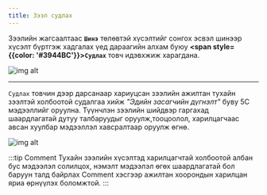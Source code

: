 ```yaml
---
title: Зээл судлах
---
```

Зээлийн жагсаалтаас **`Шинэ`** төлөвтэй хүсэлтийг сонгох эсвэл шинээр хүсэлт бүртгэж хадгалах үед дараагийн алхам буюу **<span style={{color: '#3944BC'}}>`Судлах`</span>** товч идэвхжиж харагдана. 

![img alt](/img/image-17.png)

---

`Судлах` товчин дээр дарсанаар хариуцсан зээлийн ажилтан тухайн зээлтэй холбоотой судалгаа хийж _"Эдийн засагчийн дүгнэлт"_ буву 5С  мэдээллийг оруулна. Түүнчлэн зээлийн шийдвэр гаргахад шаардлагатай дутуу талбаруудыг оруулж,тооцоолол, харилцагчаас авсан хуулбар мэдээллэл хавсралтаар оруулж өгнө.
> 
![img alt](/img/zeelSudla.png)

:::tip Comment
Тухайн зээлийн хүсэлтэд харилцагчтай холбоотой албан бус мэдээлэл солилцох, нэмэлт мэдээлэл өгөх шаардлагатай бол баруун талд байрлах Comment хэсгээр ажилтан хоорондын харилцан яриа өрнүүлэх боломжтой.
:::

